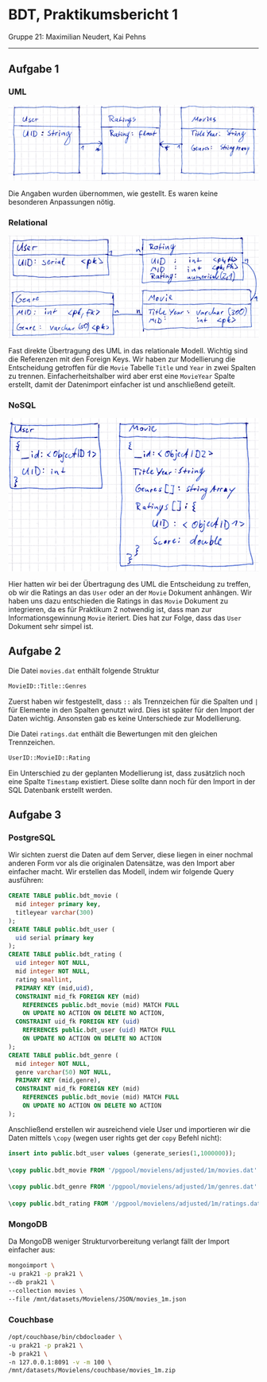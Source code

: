 # BDT, Praktikumsbericht 1

Gruppe 21: Maximilian Neudert, Kai Pehns

---

## Aufgabe 1

### UML

![image](res/uml.png)

Die Angaben wurden übernommen, wie gestellt. Es waren keine besonderen Anpassungen nötig.

### Relational

![image](res/sql.png)

Fast direkte Übertragung des UML in das relationale Modell. Wichtig sind die Referenzen mit den Foreign Keys. Wir haben zur Modellierung die Entscheidung getroffen für die `Movie` Tabelle `Title` und `Year` in zwei Spalten zu trennen. Einfacherheitshalber wird aber erst eine `MovieYear` Spalte erstellt, damit der Datenimport einfacher ist und anschließend geteilt.

### NoSQL

![image](res/nosql.png)

Hier hatten wir bei der Übertragung des UML die Entscheidung zu treffen, ob wir die Ratings an das `User` oder an der `Movie` Dokument anhängen. Wir haben uns dazu entschieden die Ratings in das `Movie` Dokument zu integrieren, da es für Praktikum 2 notwendig ist, dass man zur Informationsgewinnung `Movie` iteriert. Dies hat zur Folge, dass das `User` Dokument sehr simpel ist.

## Aufgabe 2

Die Datei `movies.dat` enthält folgende Struktur

```bash
MovieID::Title::Genres
```

Zuerst haben wir festgestellt, dass `::` als Trennzeichen für die Spalten und `|` für Elemente in den Spalten genutzt wird. Dies ist später für den Import der Daten wichtig. Ansonsten gab es keine Unterschiede zur Modellierung.

Die Datei `ratings.dat` enthält die Bewertungen mit den gleichen Trennzeichen.

```bash
UserID::MovieID::Rating
```

Ein Unterschied zu der geplanten Modellierung ist, dass zusätzlich noch eine Spalte `Timestamp` existiert. Diese sollte dann noch für den Import in der SQL Datenbank erstellt werden.

## Aufgabe 3

### PostgreSQL

Wir sichten zuerst die Daten auf dem Server, diese liegen in einer nochmal anderen Form vor als die originalen Datensätze, was den Import aber einfacher macht.
Wir erstellen das Modell, indem wir folgende Query ausführen:

```sql
CREATE TABLE public.bdt_movie (
  mid integer primary key,
  titleyear varchar(300)
);
CREATE TABLE public.bdt_user (
  uid serial primary key
);
CREATE TABLE public.bdt_rating (
  uid integer NOT NULL,
  mid integer NOT NULL,
  rating smallint,
  PRIMARY KEY (mid,uid),
  CONSTRAINT mid_fk FOREIGN KEY (mid)
    REFERENCES public.bdt_movie (mid) MATCH FULL
    ON UPDATE NO ACTION ON DELETE NO ACTION,
  CONSTRAINT uid_fk FOREIGN KEY (uid)
    REFERENCES public.bdt_user (uid) MATCH FULL
    ON UPDATE NO ACTION ON DELETE NO ACTION
);
CREATE TABLE public.bdt_genre (
  mid integer NOT NULL,
  genre varchar(50) NOT NULL,
  PRIMARY KEY (mid,genre),
  CONSTRAINT mid_fk FOREIGN KEY (mid)
    REFERENCES public.bdt_movie (mid) MATCH FULL
    ON UPDATE NO ACTION ON DELETE NO ACTION
);
```

Anschließend erstellen wir ausreichend viele User und importieren wir die Daten mittels `\copy` (wegen user rights get der `copy` Befehl nicht):

```sql
insert into public.bdt_user values (generate_series(1,1000000));

\copy public.bdt_movie FROM '/pgpool/movielens/adjusted/1m/movies.dat' with (format csv, delimiter ';');

\copy public.bdt_genre FROM '/pgpool/movielens/adjusted/1m/genres.dat' with (format csv, delimiter ';');

\copy public.bdt_rating FROM '/pgpool/movielens/adjusted/1m/ratings.dat' with (format csv, delimiter ';');
```

### MongoDB

Da MongoDB weniger Strukturvorbereitung verlangt fällt der Import einfacher aus:

```bash
mongoimport \
-u prak21 -p prak21 \
--db prak21 \
--collection movies \
--file /mnt/datasets/Movielens/JSON/movies_1m.json
```

### Couchbase

```bash
/opt/couchbase/bin/cbdocloader \
-u prak21 -p prak21 \
-b prak21 \
-n 127.0.0.1:8091 -v -m 100 \
/mnt/datasets/Movielens/couchbase/movies_1m.zip
```
